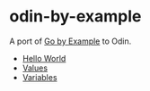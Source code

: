 # odin-by-example

A port of [Go by Example](https://gobyexample.com/) to Odin.

- [Hello World](hello-world.odin)
- [Values](values.odin)
- [Variables](variables.odin)
